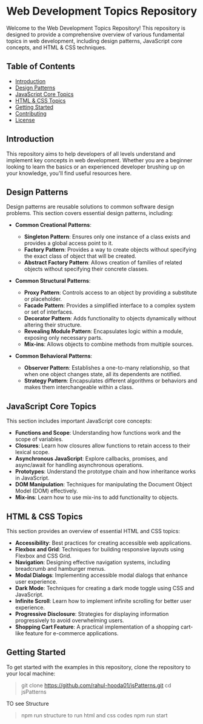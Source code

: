 # Web Development Topics Repository

Welcome to the Web Development Topics Repository! This repository is designed to provide a comprehensive overview of various fundamental topics in web development, including design patterns, JavaScript core concepts, and HTML & CSS techniques.

## Table of Contents

- [Introduction](#introduction)
- [Design Patterns](#design-patterns)
- [JavaScript Core Topics](#javascript-core-topics)
- [HTML & CSS Topics](#html--css-topics)
- [Getting Started](#getting-started)
- [Contributing](#contributing)
- [License](#license)

## Introduction

This repository aims to help developers of all levels understand and implement key concepts in web development. Whether you are a beginner looking to learn the basics or an experienced developer brushing up on your knowledge, you'll find useful resources here.

## Design Patterns

Design patterns are reusable solutions to common software design problems. This section covers essential design patterns, including:

- **Common Creational Patterns**:
    - **Singleton Pattern**: Ensures only one instance of a class exists and provides a global access point to it.
    - **Factory Pattern**: Provides a way to create objects without specifying the exact class of object that will be created.
    - **Abstract Factory Pattern**: Allows creation of families of related objects without specifying their concrete classes.

- **Common Structural Patterns**:
    - **Proxy Pattern**: Controls access to an object by providing a substitute or placeholder.
    - **Facade Pattern**: Provides a simplified interface to a complex system or set of interfaces.
    - **Decorator Pattern**: Adds functionality to objects dynamically without altering their structure.
    - **Revealing Module Pattern**: Encapsulates logic within a module, exposing only necessary parts.
    - **Mix-ins**: Allows objects to combine methods from multiple sources.

- **Common Behavioral Patterns**:
    - **Observer Pattern**: Establishes a one-to-many relationship, so that when one object changes state, all its dependents are notified.
    - **Strategy Pattern**: Encapsulates different algorithms or behaviors and makes them interchangeable within a class.

## JavaScript Core Topics

This section includes important JavaScript core concepts:

- **Functions and Scope**: Understanding how functions work and the scope of variables.
- **Closures**: Learn how closures allow functions to retain access to their lexical scope.
- **Asynchronous JavaScript**: Explore callbacks, promises, and async/await for handling asynchronous operations.
- **Prototypes**: Understand the prototype chain and how inheritance works in JavaScript.
- **DOM Manipulation**: Techniques for manipulating the Document Object Model (DOM) effectively.
- **Mix-ins**: Learn how to use mix-ins to add functionality to objects.

## HTML & CSS Topics

This section provides an overview of essential HTML and CSS topics:

- **Accessibility**: Best practices for creating accessible web applications.
- **Flexbox and Grid**: Techniques for building responsive layouts using Flexbox and CSS Grid.
- **Navigation**: Designing effective navigation systems, including breadcrumb and hamburger menus.
- **Modal Dialogs**: Implementing accessible modal dialogs that enhance user experience.
- **Dark Mode**: Techniques for creating a dark mode toggle using CSS and JavaScript.
- **Infinite Scroll**: Learn how to implement infinite scrolling for better user experience.
- **Progressive Disclosure**: Strategies for displaying information progressively to avoid overwhelming users.
- **Shopping Cart Feature**: A practical implementation of a shopping cart-like feature for e-commerce applications.

## Getting Started

To get started with the examples in this repository, clone the repository to your local machine:

> git clone https://github.com/rahul-hooda01/jsPatterns.git
> cd jsPatterns

TO see Structure 
> npm run structure
to run html and css codes
> npm run start